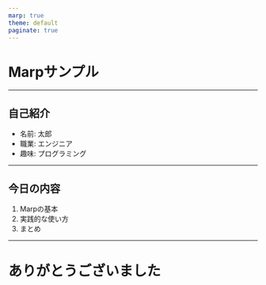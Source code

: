 ```yaml
---
marp: true
theme: default
paginate: true
---
```


# Marpサンプル

---

## 自己紹介

- 名前: 太郎
- 職業: エンジニア
- 趣味: プログラミング

---

## 今日の内容

1. Marpの基本
2. 実践的な使い方
3. まとめ

---

# ありがとうございました
